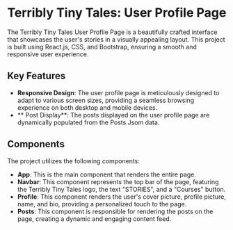 # Terribly Tiny Tales: User Profile Page

The Terribly Tiny Tales User Profile Page is a beautifully crafted interface that showcases the user's stories in a visually appealing layout. This project is built using React.js, CSS, and Bootstrap, ensuring a smooth and responsive user experience.

## Key Features
- **Responsive Design**: The user profile page is meticulously designed to adapt to various screen sizes, providing a seamless browsing experience on both desktop and mobile devices.
- ** Post Display**: The posts displayed on the user profile page are dynamically populated from the Posts Jsom data.

## Components
The project utilizes the following components:

- **App**: This is the main component that renders the entire page.
- **Navbar**: This component represents the top bar of the page, featuring the Terribly Tiny Tales logo, the text "STORIES", and a "Courses" button.
- **Profile**: This component renders the user's cover picture, profile picture, name, and bio, providing a personalized touch to the page.
- **Posts**: This component is responsible for rendering the posts on the page, creating a dynamic and engaging content feed.
